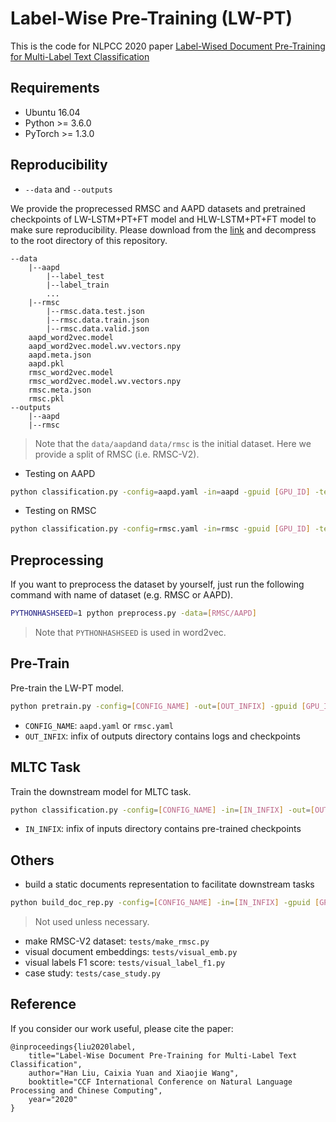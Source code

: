 # Label-Wise Pre-Training (LW-PT)
This is the code for NLPCC 2020 paper [Label-Wised Document Pre-Training for Multi-Label Text Classification](https://)

## Requirements

- Ubuntu 16.04
- Python >= 3.6.0
- PyTorch >= 1.3.0

## Reproducibility

- `--data` and `--outputs`

We provide the proprecessed RMSC and AAPD datasets and pretrained checkpoints of LW-LSTM+PT+FT model and HLW-LSTM+PT+FT model to make sure reproducibility. Please download from the [link](https://mega.nz/file/dLgFTAjB#vgfRg3IcaB17I4iKfgU5aYORabogc5mc2-QiYFvFLs8) and decompress to the root directory of this repository.

```
--data
    |--aapd
    	|--label_test
    	|--label_train
    	...
    |--rmsc
    	|--rmsc.data.test.json
    	|--rmsc.data.train.json
    	|--rmsc.data.valid.json
    aapd_word2vec.model
    aapd_word2vec.model.wv.vectors.npy
    aapd.meta.json
    aapd.pkl
    rmsc_word2vec.model
    rmsc_word2vec.model.wv.vectors.npy
    rmsc.meta.json
    rmsc.pkl
--outputs
    |--aapd
    |--rmsc
```

> Note that the `data/aapd`and `data/rmsc` is the initial dataset. Here we provide a split of RMSC (i.e. RMSC-V2).

- Testing on AAPD
``` bash
python classification.py -config=aapd.yaml -in=aapd -gpuid [GPU_ID] -test
```

- Testing on RMSC
``` bash
python classification.py -config=rmsc.yaml -in=rmsc -gpuid [GPU_ID] -test
```

## Preprocessing
If you want to preprocess the dataset by yourself,  just run the following command with name of dataset (e.g. RMSC or AAPD).
``` bash
PYTHONHASHSEED=1 python preprocess.py -data=[RMSC/AAPD]
```
> Note that `PYTHONHASHSEED` is used in word2vec.

## Pre-Train

Pre-train the LW-PT model.

``` bash
python pretrain.py -config=[CONFIG_NAME] -out=[OUT_INFIX] -gpuid [GPU_ID] -train -test
```

- `CONFIG_NAME`: `aapd.yaml` or `rmsc.yaml`
- `OUT_INFIX`: infix of outputs directory contains logs and checkpoints

## MLTC Task

Train the downstream model for MLTC task.

``` bash
python classification.py -config=[CONFIG_NAME] -in=[IN_INFIX] -out=[OUT_INFIX] -gpuid [GPU_ID] -train -test
```

- `IN_INFIX`: infix of inputs directory contains pre-trained checkpoints

## Others

- build a static documents representation to facilitate downstream tasks
``` bash
python build_doc_rep.py -config=[CONFIG_NAME] -in=[IN_INFIX] -gpuid [GPU_ID]
```
> Not used unless necessary.

- make RMSC-V2 dataset: `tests/make_rmsc.py`
- visual document embeddings: `tests/visual_emb.py`
- visual labels F1 score: `tests/visual_label_f1.py`
- case study: `tests/case_study.py`

## Reference

If you consider our work useful, please cite the paper:

```
@inproceedings{liu2020label,
	title="Label-Wise Document Pre-Training for Multi-Label Text Classification",
	author="Han Liu, Caixia Yuan and Xiaojie Wang",
	booktitle="CCF International Conference on Natural Language Processing and Chinese Computing",
	year="2020"
}
```
